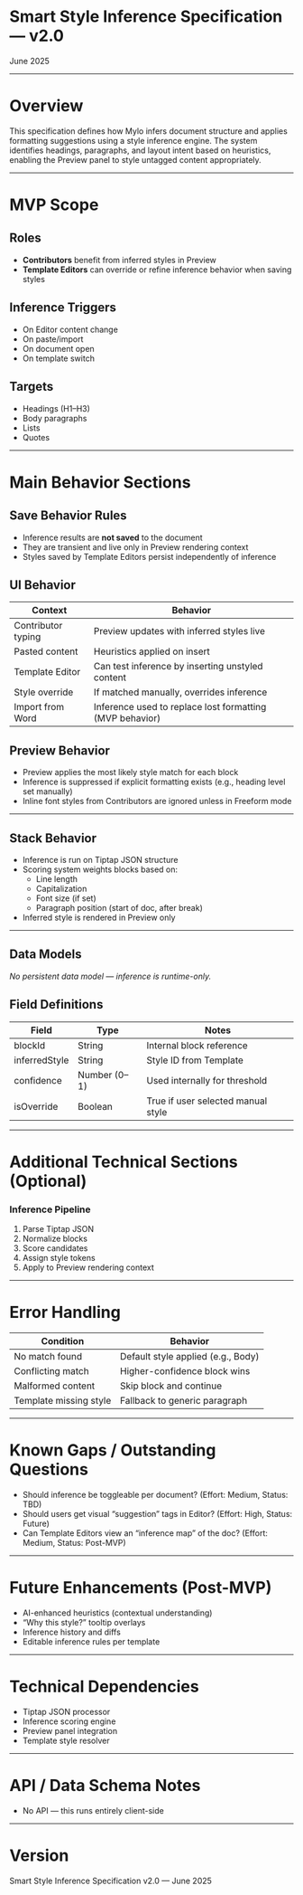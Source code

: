 # Smart Style Inference Specification — v2.0

June 2025

---

# Overview

This specification defines how Mylo infers document structure and applies formatting suggestions using a style inference engine. The system identifies headings, paragraphs, and layout intent based on heuristics, enabling the Preview panel to style untagged content appropriately.

---

# MVP Scope

## Roles

- **Contributors** benefit from inferred styles in Preview
- **Template Editors** can override or refine inference behavior when saving styles

## Inference Triggers

- On Editor content change
- On paste/import
- On document open
- On template switch

## Targets

- Headings (H1–H3)
- Body paragraphs
- Lists
- Quotes

---

# Main Behavior Sections

## Save Behavior Rules

- Inference results are **not saved** to the document
- They are transient and live only in Preview rendering context
- Styles saved by Template Editors persist independently of inference

## UI Behavior

| Context | Behavior |
|---------|----------|
| Contributor typing | Preview updates with inferred styles live |
| Pasted content | Heuristics applied on insert |
| Template Editor | Can test inference by inserting unstyled content |
| Style override | If matched manually, overrides inference |
| Import from Word | Inference used to replace lost formatting (MVP behavior) |

## Preview Behavior

- Preview applies the most likely style match for each block
- Inference is suppressed if explicit formatting exists (e.g., heading level set manually)
- Inline font styles from Contributors are ignored unless in Freeform mode

---

## Stack Behavior

- Inference is run on Tiptap JSON structure
- Scoring system weights blocks based on:
  - Line length
  - Capitalization
  - Font size (if set)
  - Paragraph position (start of doc, after break)
- Inferred style is rendered in Preview only

---

## Data Models

*No persistent data model — inference is runtime-only.*

## Field Definitions

| Field | Type | Notes |
|-------|------|-------|
| blockId | String | Internal block reference |
| inferredStyle | String | Style ID from Template |
| confidence | Number (0–1) | Used internally for threshold |
| isOverride | Boolean | True if user selected manual style |

---

# Additional Technical Sections (Optional)

### Inference Pipeline

1. Parse Tiptap JSON
2. Normalize blocks
3. Score candidates
4. Assign style tokens
5. Apply to Preview rendering context

---

# Error Handling

| Condition | Behavior |
|----------|----------|
| No match found | Default style applied (e.g., Body) |
| Conflicting match | Higher-confidence block wins |
| Malformed content | Skip block and continue |
| Template missing style | Fallback to generic paragraph |

---

# Known Gaps / Outstanding Questions

- Should inference be toggleable per document? (Effort: Medium, Status: TBD)
- Should users get visual “suggestion” tags in Editor? (Effort: High, Status: Future)
- Can Template Editors view an “inference map” of the doc? (Effort: Medium, Status: Post-MVP)

---

# Future Enhancements (Post-MVP)

- AI-enhanced heuristics (contextual understanding)
- “Why this style?” tooltip overlays
- Inference history and diffs
- Editable inference rules per template

---

# Technical Dependencies

- Tiptap JSON processor
- Inference scoring engine
- Preview panel integration
- Template style resolver

---

# API / Data Schema Notes

- No API — this runs entirely client-side

---

# Version

Smart Style Inference Specification v2.0 — June 2025
